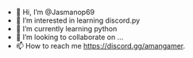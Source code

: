 - 👋 Hi, I’m @Jasmanop69
- 👀 I’m interested in learning discord.py
- 🌱 I’m currently learning python
- 💞️ I’m looking to collaborate on ...
- 📫 How to reach me https://discord.gg/amangamer.

<!---
Jasmanop69/Jasmanop69 is a ✨ special ✨ repository because its `README.md` (this file) appears on your GitHub profile.
You can click the Preview link to take a look at your changes.
--->
